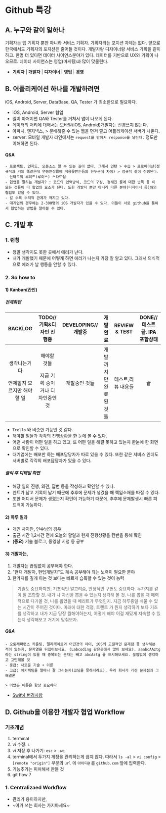 # Github 특강

<!--장인수 님 | 010-3392-6755 | isjang98@gmail.com -->

## A. 누구와 같이 일하나

기획자는 앱 기획자 뿐만 아니라 서비스 기획자. 기획자라는 포지션 자체는 없다. 앞으로 한국에서도 기획자의 포지션은 줄어들 것이다. 개발자랑 디자이너랑 서비스 기획을 같이 하고. 한명 더 있다면 데이터 사이언스분야가 있다. 데이터를 기반으로 UX와 기획이 나오므로. 데이터 사이언스는 영업(마케팅)과 많이 맞물린다. 

- **기획자** | **개발자** | **디자이너** | **영업** | **경영**

## B. 어플리케이션 하나를 개발하려면

iOS, Android, Server, DataBase, QA, Tester 가 최소한으로 필요하다.

- iOS, Android, Server 협업
- 일이 마쳐지면 QA와 Tester를 거쳐서 앱이 나오게 된다.
- 데이터의 처리에 대해서는 모바일(iOS, Android)개발자는 신경쓰지 않는다. 
- 아파치, 엔지넥스, > 분배해줄 수 있는 웹을 먼저 깔고 어플리케이션 서버가 나온다. 
- server: 모바일 개발자 라인에서는 `request를 받아서 response를 날린다.` 정도만 이해하면 된다.

#### Q&A

```
- 프로젝트, 인지도, 오픈소스 알 수 있는 길이 없다. 그래서 인턴 > 수습 > 프로베이션(정규직과 거의 똑같은데 연봉인상률에 적용못받는등의 한두군데 차이) > 정규직 같이 진행된다.
- 산타토익 루이드(루이스) 스타트업
- 협업을 잘하는 개발자? : 코드의 입력방식, 코드의 구성, 정해진 룰에 대한 습득 등 이 모든 것들이 다 협업의 요소가 된다. 또한 개발자 뿐만 아니라 다른 분야(디자이너 등)와의 협업도 있을 수 있다.
- 갈 수록 수직적 관계가 깨지고 있다. 
- 대기업의 경우에는 2-300명의 iOS 개발자가 있을 수 있다. 이들이 서로 github을 통해서 협업하는 방법을 알아볼 수 있다.
```

## C. 개발 후

### 1. 런칭

- 정말 생각지도 못한 곳에서 에러가 난다.
- 내가 개발했기 때문에 어떻게 하면 에러가 나는지 가장 잘 알고 있다. 그래서 의식적으로 에러가 날 행동을 안할 수 있다.

### 2. So how to

#### 1) Kanban(칸반)

##### 전체화면

| BACKLOG | TODO//기획&디자인 진행중 | DEVELOPING//개발중 | 개발완료 | REVIEW & TEST | DONE//테스트 끝. IPA 포함상태 |
| :---: | :---: | :---: | :---: | :---: | :---: |
| 생각나는거 다<p> 언제할지 모르지만 해야할 일 | 해야할 것들<p>지금 기획 중이거나 디자인중인 것 | 개발중인 것들 | 개발까지만 완료된 것들 | 테스트,리뷰 내용들 | 끝 |

- `Trello` 와 비슷한 기능인 것 같다.
- 해야할 일들과 각각의 진행상황을 한 눈에 볼 수 있다.
- 어떤 사람이 어떤 일을 하고 있고, 또 어떤 일을 해결 못하고 있는지 한눈에 한 화면으로 확인할 수 있다. 
- 대기업에는 배포만 하는 배포담당자가 따로 있을 수 있다. 또한 같은 서비스 인데도 서버별로 각각의 배포담당자가 있을 수 있다. 

##### 클릭 후 디테일 화면

- 해당 일의 진행, 의견, 답변 등을 작성하고 확인할 수 있다. 
- 멘트가 남고 기록이 남기 때문에 추후에 문제가 생겼을 때 책임소재를 따질 수 있다.
- 또한 어디서 문제가 생겼는지 확인이 가능하기 때문에, 추후에 문제발생시 빠른 피드백이 가능하다.

#### 2) 하루 일과

- 개인 차지만, 인수님의 경우
- 출근 시간 1,2시간 전에 오늘의 할일과 현재 진행상황을 칸반을 통해 확인
- **(중요)** 기술 블로그, 동영상 시청 등 공부

#### 3) 개발자는,

1. 개발자는 끊임없이 공부해야 한다.
2. "현재 개발자, 현업개발자"도 계속 공부해야 되는 노력이 필요한 분야
3. 한가지를 깊게 아는 것 보다는 빠르게 습득할 수 있는 것이 능력

> 기술도 중요하지만, 기초적인 알고리즘, 안정적인 구현도 중요하다. 두가지를 같이 잘 조합할 것. 내가 나 자신을 뽑을 수 있는지 생각해 볼 것. 나를 뽑을 때 매력적으로 다가올 것, 나를 뽑았을 때 메리트가 무엇인지. 지금 하루종일 배울 수 있는 시간이 주어진 것이다. 미래에 대한 걱정, 트렌트 가 뭔지 생각하기 보다 기초를 생각하고 내가 지금 당장 뭘해야하는지, 어떻게 해야 이걸 재밌게 지속할 수 있는지 생각해보고 거기에 맞춰보자. 

##### Q&A

```
- 오토레퍼런스 카운팅, 델리게이트와 어떤것의 차이, iOS의 고질적인 문제점 등 생각해본 적이 있는지, 문자열을 뒤집어보세요. (Labcoding 같은곳에서 많이 보세요). aaabcAAztg 라는 string이 있을 때 중복되는 문자는 빼고 abcAztg 를 표시해보세요. 끊임없이 생각하고 고민해볼 것
- 중급: 새로운 기술 + 이론
- 고급: 아키텍팅을 얼마나 잘 그리는지(코딩을 못하더라도), 우리 회사가 가진 문제점과 그 해결론

> 어쨌든 이론은 항상 중요하다
```

* [Swift4 변경사항](http://blog.yagom.net/m/568)

## D. Github을 이용한 개발자 협업 Workflow

### 기초개념

1. terminal
2. vi 수정: `i`
3. vi 저장 후 나가기: `esc` > `:wq`
4. terminal에서 두가지 계정을 관리하는게 쉽지 않다. 따라서 `ls -al` > `vi config` > `[remote "origin"]` 부분의 `url` 에 `아이디@` 를 `github.com` 앞에 입력한다.
5. 기능추가는 피처해서 만들 것
6. git flow
7


 

### 1. Centralizaed Workflow

- 관리가 용이하지만, 
- ~이거 쓰는 회사는 가지마세요~

